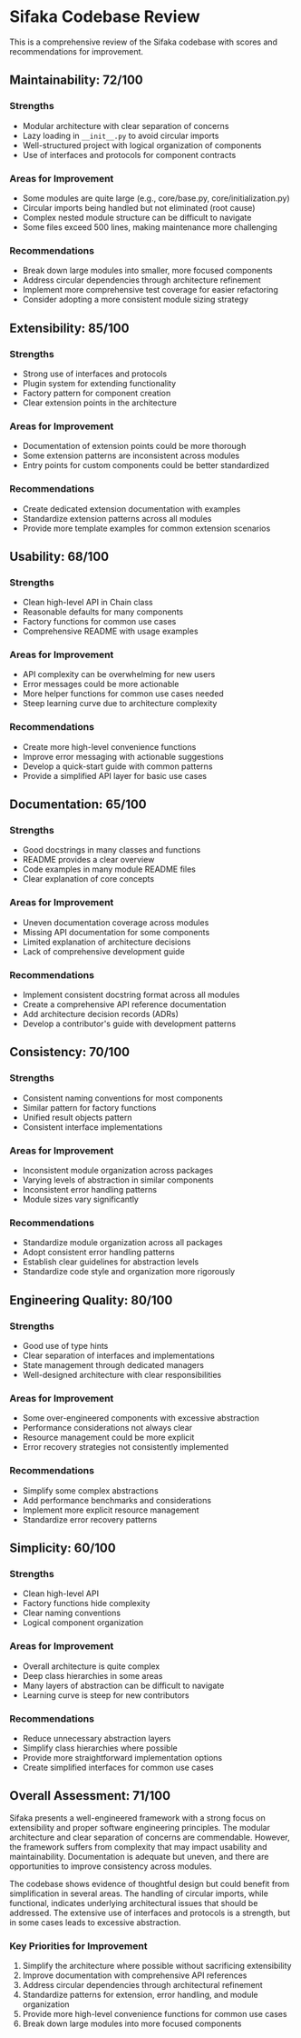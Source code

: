 # Sifaka Codebase Review

This is a comprehensive review of the Sifaka codebase with scores and recommendations for improvement.

## Maintainability: 72/100

### Strengths
- Modular architecture with clear separation of concerns
- Lazy loading in `__init__.py` to avoid circular imports
- Well-structured project with logical organization of components
- Use of interfaces and protocols for component contracts

### Areas for Improvement
- Some modules are quite large (e.g., core/base.py, core/initialization.py)
- Circular imports being handled but not eliminated (root cause)
- Complex nested module structure can be difficult to navigate
- Some files exceed 500 lines, making maintenance more challenging

### Recommendations
- Break down large modules into smaller, more focused components
- Address circular dependencies through architecture refinement
- Implement more comprehensive test coverage for easier refactoring
- Consider adopting a more consistent module sizing strategy

## Extensibility: 85/100

### Strengths
- Strong use of interfaces and protocols
- Plugin system for extending functionality
- Factory pattern for component creation
- Clear extension points in the architecture

### Areas for Improvement
- Documentation of extension points could be more thorough
- Some extension patterns are inconsistent across modules
- Entry points for custom components could be better standardized

### Recommendations
- Create dedicated extension documentation with examples
- Standardize extension patterns across all modules
- Provide more template examples for common extension scenarios

## Usability: 68/100

### Strengths
- Clean high-level API in Chain class
- Reasonable defaults for many components
- Factory functions for common use cases
- Comprehensive README with usage examples

### Areas for Improvement
- API complexity can be overwhelming for new users
- Error messages could be more actionable
- More helper functions for common use cases needed
- Steep learning curve due to architecture complexity

### Recommendations
- Create more high-level convenience functions
- Improve error messaging with actionable suggestions
- Develop a quick-start guide with common patterns
- Provide a simplified API layer for basic use cases

## Documentation: 65/100

### Strengths
- Good docstrings in many classes and functions
- README provides a clear overview
- Code examples in many module README files
- Clear explanation of core concepts

### Areas for Improvement
- Uneven documentation coverage across modules
- Missing API documentation for some components
- Limited explanation of architecture decisions
- Lack of comprehensive development guide

### Recommendations
- Implement consistent docstring format across all modules
- Create a comprehensive API reference documentation
- Add architecture decision records (ADRs)
- Develop a contributor's guide with development patterns

## Consistency: 70/100

### Strengths
- Consistent naming conventions for most components
- Similar pattern for factory functions
- Unified result objects pattern
- Consistent interface implementations

### Areas for Improvement
- Inconsistent module organization across packages
- Varying levels of abstraction in similar components
- Inconsistent error handling patterns
- Module sizes vary significantly

### Recommendations
- Standardize module organization across all packages
- Adopt consistent error handling patterns
- Establish clear guidelines for abstraction levels
- Standardize code style and organization more rigorously

## Engineering Quality: 80/100

### Strengths
- Good use of type hints
- Clear separation of interfaces and implementations
- State management through dedicated managers
- Well-designed architecture with clear responsibilities

### Areas for Improvement
- Some over-engineered components with excessive abstraction
- Performance considerations not always clear
- Resource management could be more explicit
- Error recovery strategies not consistently implemented

### Recommendations
- Simplify some complex abstractions
- Add performance benchmarks and considerations
- Implement more explicit resource management
- Standardize error recovery patterns

## Simplicity: 60/100

### Strengths
- Clean high-level API
- Factory functions hide complexity
- Clear naming conventions
- Logical component organization

### Areas for Improvement
- Overall architecture is quite complex
- Deep class hierarchies in some areas
- Many layers of abstraction can be difficult to navigate
- Learning curve is steep for new contributors

### Recommendations
- Reduce unnecessary abstraction layers
- Simplify class hierarchies where possible
- Provide more straightforward implementation options
- Create simplified interfaces for common use cases

## Overall Assessment: 71/100

Sifaka presents a well-engineered framework with a strong focus on extensibility and proper software engineering principles. The modular architecture and clear separation of concerns are commendable. However, the framework suffers from complexity that may impact usability and maintainability. Documentation is adequate but uneven, and there are opportunities to improve consistency across modules.

The codebase shows evidence of thoughtful design but could benefit from simplification in several areas. The handling of circular imports, while functional, indicates underlying architectural issues that should be addressed. The extensive use of interfaces and protocols is a strength, but in some cases leads to excessive abstraction.

### Key Priorities for Improvement

1. Simplify the architecture where possible without sacrificing extensibility
2. Improve documentation with comprehensive API references
3. Address circular dependencies through architectural refinement
4. Standardize patterns for extension, error handling, and module organization
5. Provide more high-level convenience functions for common use cases
6. Break down large modules into more focused components